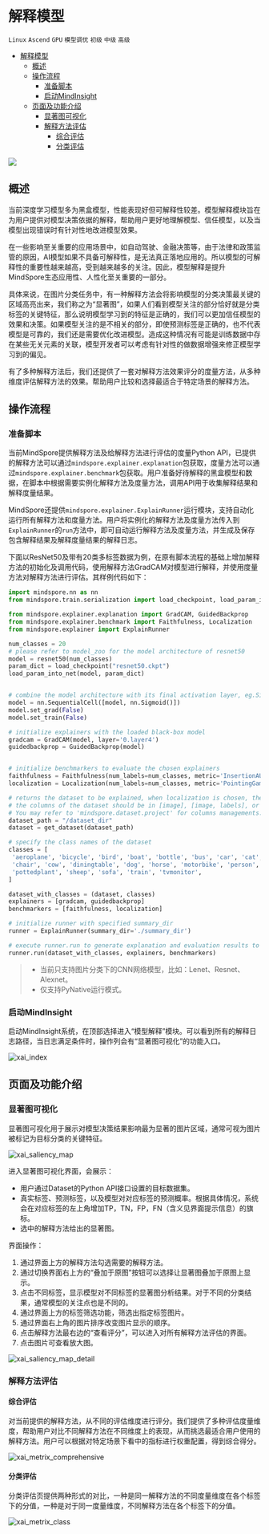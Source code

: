 # 解释模型

`Linux` `Ascend` `GPU` `模型调优` `初级` `中级` `高级`

<!-- TOC -->

- [解释模型](#解释模型)
    - [概述](#概述)
    - [操作流程](#操作流程)
        - [准备脚本](#准备脚本)
        - [启动MindInsight](#启动MindInsight)
    - [页面及功能介绍](#页面及功能介绍)
        - [显著图可视化](#显著图可视化)
        - [解释方法评估](#解释方法评估)
            - [综合评估](#综合评估)
            - [分类评估](#分类评估)

<!--/ TOC -->

<a href="https://gitee.com/mindspore/docs/blob/master/tutorials/training/source_zh_cn/advanced_use/model_explaination.md" target="_blank"><img src="../_static/logo_source.png"></a>

## 概述

当前深度学习模型多为黑盒模型，性能表现好但可解释性较差。模型解释模块旨在为用户提供对模型决策依据的解释，帮助用户更好地理解模型、信任模型，以及当模型出现错误时有针对性地改进模型效果。

在一些影响至关重要的应用场景中，如自动驾驶、金融决策等，由于法律和政策监管的原因，AI模型如果不具备可解释性，是无法真正落地应用的。所以模型的可解释性的重要性越来越高，受到越来越多的关注。因此，模型解释是提升MindSpore生态应用性、人性化至关重要的一部分。

具体来说，在图片分类任务中，有一种解释方法会将影响模型的分类决策最关键的区域高亮出来，我们称之为“显著图”，如果人们看到模型关注的部分恰好就是分类标签的关键特征，那么说明模型学习到的特征是正确的，我们可以更加信任模型的效果和决策。如果模型关注的是不相关的部分，即使预测标签是正确的，也不代表模型是可靠的，我们还是需要优化改进模型。造成这种情况有可能是训练数据中存在某些无关元素的关联，模型开发者可以考虑有针对性的做数据增强来修正模型学习到的偏见。

有了多种解释方法后，我们还提供了一套对解释方法效果评分的度量方法，从多种维度评估解释方法的效果。帮助用户比较和选择最适合于特定场景的解释方法。

## 操作流程

### 准备脚本

当前MindSpore提供解释方法及给解释方法进行评估的度量Python API，已提供的解释方法可以通过```mindspore.explainer.explanation```包获取，度量方法可以通过```mindspore.explainer.benchmark```包获取。用户准备好待解释的黑盒模型和数据，在脚本中根据需要实例化解释方法及度量方法，调用API用于收集解释结果和解释度量结果。

MindSpore还提供```mindspore.explainer.ExplainRunner```运行模块，支持自动化运行所有解释方法和度量方法。用户将实例化的解释方法及度量方法传入到```ExplainRunner```的```run```方法中，即可自动运行解释方法及度量方法，并生成及保存包含解释结果及解释度量结果的解释日志。

下面以ResNet50及带有20类多标签数据为例，在原有脚本流程的基础上增加解释方法的初始化及调用代码，使用解释方法GradCAM对模型进行解释，并使用度量方法对解释方法进行评估。其样例代码如下：

```python
import mindspore.nn as nn
from mindspore.train.serialization import load_checkpoint, load_param_into_net

from mindspore.explainer.explanation import GradCAM, GuidedBackprop
from mindspore.explainer.benchmark import Faithfulness, Localization
from mindspore.explainer import ExplainRunner

num_classes = 20
# please refer to model_zoo for the model architecture of resnet50
model = resnet50(num_classes)
param_dict = load_checkpoint("resnet50.ckpt")
load_param_into_net(model, param_dict)


# combine the model architecture with its final activation layer, eg.Sigmoid() for multi-label models or Softmax() for single-label models
model = nn.SequentialCell([model, nn.Sigmoid()])
model.set_grad(False)
model.set_train(False)

# initialize explainers with the loaded black-box model
gradcam = GradCAM(model, layer='0.layer4')
guidedbackprop = GuidedBackprop(model)


# initialize benchmarkers to evaluate the chosen explainers
faithfulness = Faithfulness(num_labels=num_classes, metric='InsertionAUC')
localization = Localization(num_labels=num_classes, metric='PointingGame')

# returns the dataset to be explained, when localization is chosen, the dataset is required to provide bounding box
# the columns of the dataset should be in [image], [image, labels], or [image, labels, bbox] (order matters).
# You may refer to 'mindspore.dataset.project' for columns managements.
dataset_path = "/dataset_dir"
dataset = get_dataset(dataset_path)

# specify the class names of the dataset
classes = [
 'aeroplane', 'bicycle', 'bird', 'boat', 'bottle', 'bus', 'car', 'cat',
 'chair', 'cow', 'diningtable', 'dog', 'horse', 'motorbike', 'person',
 'pottedplant', 'sheep', 'sofa', 'train', 'tvmonitor',
]

dataset_with_classes = (dataset, classes)
explainers = [gradcam, guidedbackprop]
benchmarkers = [faithfulness, localization]

# initialize runner with specified summary_dir
runner = ExplainRunner(summary_dir='./summary_dir')

# execute runner.run to generate explanation and evaluation results to save it to summary_dir
runner.run(dataset_with_classes, explainers, benchmarkers)
```

> - 当前只支持图片分类下的CNN网络模型，比如：Lenet、Resnet、Alexnet。
> - 仅支持PyNative运行模式。

### **启动MindInsight**

启动MindInsight系统，在顶部选择进入“模型解释”模块。可以看到所有的解释日志路径，当日志满足条件时，操作列会有“显著图可视化”的功能入口。

![xai_index](./images/xai_index.png)

## 页面及功能介绍

### 显著图可视化

显著图可视化用于展示对模型决策结果影响最为显著的图片区域，通常可视为图片被标记为目标分类的关键特征。

![xai_saliency_map](./images/xai_saliency_map.png)

进入显著图可视化界面，会展示：

- 用户通过Dataset的Python API接口设置的目标数据集。
- 真实标签、预测标签，以及模型对对应标签的预测概率。根据具体情况，系统会在对应标签的左上角增加TP，TN，FP，FN（含义见界面提示信息）的旗标。
- 选中的解释方法给出的显著图。

界面操作：

1. 通过界面上方的解释方法勾选需要的解释方法。
2. 通过切换界面右上方的“叠加于原图”按钮可以选择让显著图叠加于原图上显示。
3. 点击不同标签，显示模型对不同标签的显著图分析结果。对于不同的分类结果，通常模型的关注点也是不同的。
4. 通过界面上方的标签筛选功能，筛选出指定标签图片。
5. 通过界面右上角的图片排序改变图片显示的顺序。
6. 点击解释方法最右边的“查看评分”，可以进入对所有解释方法评估的界面。
7. 点击图片可查看放大图。

![xai_saliency_map_detail](./images/xai_saliency_map_detail.png)

### 解释方法评估

#### 综合评估

对当前提供的解释方法，从不同的评估维度进行评分。我们提供了多种评估度量维度，帮助用户对比不同解释方法在不同维度上的表现，从而挑选最适合用户使用的解释方法。用户可以根据对特定场景下看中的指标进行权重配置，得到综合得分。

![xai_metrix_comprehensive](./images/xai_metrix_comprehensive.png)

#### 分类评估

分类评估页提供两种形式的对比，一种是同一解释方法的不同度量维度在各个标签下的分值，一种是对于同一度量维度，不同解释方法在各个标签下的分值。

![xai_metrix_class](./images/xai_metrix_class.png)
